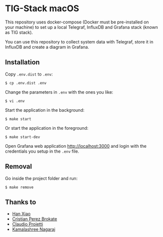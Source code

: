 # TIG-Stack macOS

This repository uses docker-compose (Docker must be pre-installed on your machine) to set up a local Telegraf, InfluxDB and Grafana stack (known as TIG stack).

You can use this repository to collect system data with Telegraf, store it in InfluxDB and create a diagram in Grafana.

## Installation

Copy `.env.dist` to `.env`:

```
$ cp .env.dist .env
```

Change the parameters in `.env` with the ones you like:

```
$ vi .env
```

Start the application in the background:

```
$ make start
```

Or start the application in the foreground:

```
$ make start-dev
```

Open Grafana web application <http://localhost:3000> and login with the credentials you setup in the `.env` file.

## Removal

Go inside the project folder and run:

```
$ make remove
```

## Thanks to

- [Han Xiao](https://github.com/justlaputa/collectd-influxdb-grafana-docker)
- [Cristian Perez Brokate](https://github.com/cristianpb/collectd-influxdb-grafana-docker)
- [Claudio Proietti](https://github.com/H4M1O/mamo)
- [Kamalashree Nagaraj](https://medium.com/@nagaraj.kamalashree/b989b2faf9f8)
